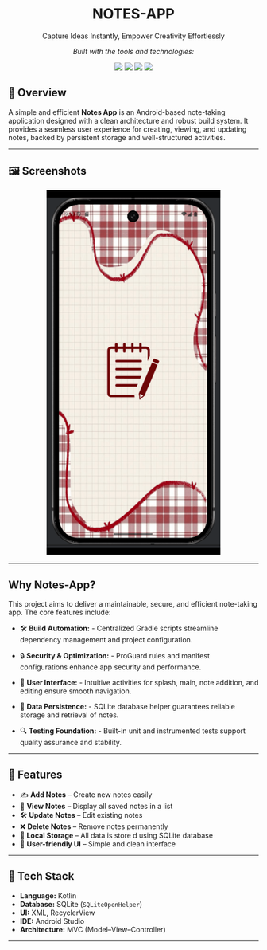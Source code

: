 <h1 align="center"> NOTES-APP</h1>

<p align="center">Capture Ideas Instantly, Empower Creativity Effortlessly</p>

<p align="center">
  <em>Built with the tools and technologies:</em>
</p>

<p align="center">
  <img src="https://img.shields.io/badge/Gradle-02303A?style=for-the-badge&logo=gradle&logoColor=white" />
  <img src="https://img.shields.io/badge/XML-005C84?style=for-the-badge&logo=xml&logoColor=white" />
  <img src="https://img.shields.io/badge/Android%20Studio-3DDC84?style=for-the-badge&logo=androidstudio&logoColor=white" />
  <img src="https://img.shields.io/badge/Kotlin-7F52FF?style=for-the-badge&logo=kotlin&logoColor=white" />
</p>

## 📱 Overview
A simple and efficient **Notes App** is an Android-based note-taking application designed with a clean architecture and robust build system. It provides a seamless user experience for creating, viewing, and updating notes, backed by persistent storage and well-structured activities.

---

## 🖼 Screenshots

<p align="center">
  <img src="https://github.com/misba-coder/Notes-App/blob/main/ScreenShots/gifmake_com_1760902881080_569.gif" alt ="Mobile Screenshot" width="350"/>
</p>

---

## Why Notes-App?
This project aims to deliver a maintainable, secure, and efficient note-taking app. The core features include:
- 🛠️ **Build Automation:** - Centralized Gradle scripts streamline dependency management and project configuration.
- 🔒 **Security & Optimization:** - ProGuard rules and manifest configurations enhance app security and performance.

- 📱 **User Interface:** - Intuitive activities for splash, main, note addition, and editing ensure smooth navigation.

- 💾 **Data Persistence:** - SQLite database helper guarantees reliable storage and retrieval of notes.

- 🔍 **Testing Foundation:** - Built-in unit and instrumented tests support quality assurance and stability.


---

## 🚀 Features
- ✍️ **Add Notes** – Create new notes easily  
- 📖 **View Notes** – Display all saved notes in a list  
- 🛠️ **Update Notes** – Edit existing notes  
- ❌ **Delete Notes** – Remove notes permanently  
- 💾 **Local Storage** – All data is store  d using SQLite database  
- 🎨 **User-friendly UI** – Simple and clean interface  

---

## 🧰 Tech Stack
- **Language:** Kotlin  
- **Database:** SQLite (`SQLiteOpenHelper`)  
- **UI:** XML, RecyclerView  
- **IDE:** Android Studio  
- **Architecture:** MVC (Model–View–Controller)

---


